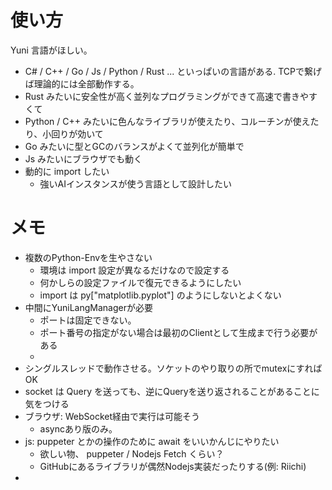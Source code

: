 # 使い方
Yuni 言語がほしい。

- C# / C++ / Go / Js / Python / Rust ... といっぱいの言語がある.
  TCPで繋げば理論的には全部動作する。
- Rust みたいに安全性が高く並列なプログラミングができて高速で書きやすくて
- Python / C++ みたいに色んなライブラリが使えたり、コルーチンが使えたり、小回りが効いて
- Go みたいに型とGCのバランスがよくて並列化が簡単で
- Js みたいにブラウザでも動く
- 動的に import したい
  - 強いAIインスタンスが使う言語として設計したい


# メモ
- 複数のPython-Envを生やさない
  - 環境は import 設定が異なるだけなので設定する
  - 何かしらの設定ファイルで復元できるようにしたい
  - import は py["matplotlib.pyplot"] のようにしないとよくない
- 中間にYuniLangManagerが必要
  - ポートは固定できない。
  - ポート番号の指定がない場合は最初のClientとして生成まで行う必要がある
  -
- シングルスレッドで動作させる。ソケットのやり取りの所でmutexにすればOK
- socket は Query を送っても、逆にQueryを送り返されることがあることに気をつける
- ブラウザ: WebSocket経由で実行は可能そう
  - asyncあり版のみ。
- js: puppeter とかの操作のために await をいいかんじにやりたい
  - 欲しい物、 puppeter / Nodejs Fetch くらい？
  - GitHubにあるライブラリが偶然Nodejs実装だったりする(例: Riichi)
-
